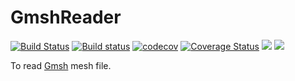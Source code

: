 # GmshReader

[![Build Status](https://travis-ci.com/shipengcheng1230/GmshReader.jl.svg?branch=master)](https://travis-ci.com/shipengcheng1230/GmshReader.jl)
[![Build status](https://ci.appveyor.com/api/projects/status/0kdir8heqsxu2jif/branch/master?svg=true)](https://ci.appveyor.com/project/shipengcheng1230/gmshreader-jl/branch/master)
[![codecov](https://codecov.io/gh/shipengcheng1230/GmshReader.jl/branch/master/graph/badge.svg)](https://codecov.io/gh/shipengcheng1230/GmshReader.jl)
[![Coverage Status](https://coveralls.io/repos/github/shipengcheng1230/GmshReader.jl/badge.svg?branch=master)](https://coveralls.io/github/shipengcheng1230/GmshReader.jl?branch=master)
[![](https://img.shields.io/badge/docs-stable-blue.svg)](https://shipengcheng1230.github.io/GmshReader.jl/stable/)
[![](https://img.shields.io/badge/docs-dev-blue.svg)](https://shipengcheng1230.github.io/GmshReader.jl/latest/)

To read [Gmsh](http://gmsh.info/) mesh file.
